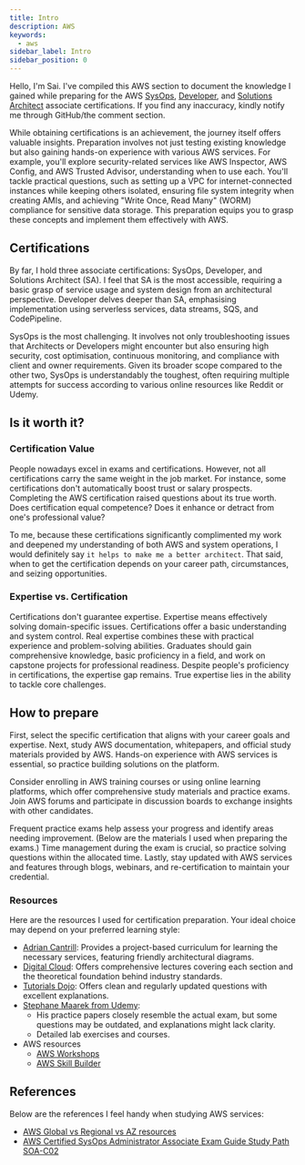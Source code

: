 ```yaml
---
title: Intro 
description: AWS
keywords:
  - aws
sidebar_label: Intro
sidebar_position: 0
---
```


Hello, I'm Sai. I've compiled this AWS section to document the knowledge I gained while preparing for the AWS [SysOps](https://aws.amazon.com/certification/certified-sysops-admin-associate/), [Developer](https://aws.amazon.com/certification/certified-developer-associate/), and [Solutions Architect](https://aws.amazon.com/certification/certified-solutions-architect-associate/) associate certifications. If you find any inaccuracy, kindly notify me through GitHub/the comment section.

While obtaining certifications is an achievement, the journey itself offers valuable insights. Preparation involves not just testing existing knowledge but also gaining hands-on experience with various AWS services. For example, you'll explore security-related services like AWS Inspector, AWS Config, and AWS Trusted Advisor, understanding when to use each. You'll tackle practical questions, such as setting up a VPC for internet-connected instances while keeping others isolated, ensuring file system integrity when creating AMIs, and achieving "Write Once, Read Many" (WORM) compliance for sensitive data storage. This preparation equips you to grasp these concepts and implement them effectively with AWS.

## Certifications

By far, I hold three associate certifications: SysOps, Developer, and Solutions Architect (SA). I feel that SA is the most accessible, requiring a basic grasp of service usage and system design from an architectural perspective. Developer delves deeper than SA, emphasising implementation using serverless services, data streams, SQS, and CodePipeline.

SysOps is the most challenging. It involves not only troubleshooting issues that Architects or Developers might encounter but also ensuring high security, cost optimisation, continuous monitoring, and compliance with client and owner requirements. Given its broader scope compared to the other two, SysOps is understandably the toughest, often requiring multiple attempts for success according to various online resources like Reddit or Udemy.

## Is it worth it?

### Certification Value

People nowadays excel in exams and certifications. However, not all certifications carry the same weight in the job market. For instance, some certifications don't automatically boost trust or salary prospects. Completing the AWS certification raised questions about its true worth. Does certification equal competence? Does it enhance or detract from one's professional value? 

To me, because these certifications significantly complimented my work and deepened my understanding of both AWS and system operations, I would definitely say `it helps to make me a better architect`. That said, when to get the certification depends on your career path, circumstances, and seizing opportunities.

### Expertise vs. Certification

Certifications don't guarantee expertise. Expertise means effectively solving domain-specific issues. Certifications offer a basic understanding and system control. Real expertise combines these with practical experience and problem-solving abilities. Graduates should gain comprehensive knowledge, basic proficiency in a field, and work on capstone projects for professional readiness. Despite people's proficiency in certifications, the expertise gap remains. True expertise lies in the ability to tackle core challenges.

## How to prepare

First, select the specific certification that aligns with your career goals and expertise. Next, study AWS documentation, whitepapers, and official study materials provided by AWS. Hands-on experience with AWS services is essential, so practice building solutions on the platform.

Consider enrolling in AWS training courses or using online learning platforms, which offer comprehensive study materials and practice exams. Join AWS forums and participate in discussion boards to exchange insights with other candidates.

Frequent practice exams help assess your progress and identify areas needing improvement. (Below are the materials I used when preparing the exams.) Time management during the exam is crucial, so practice solving questions within the allocated time. Lastly, stay updated with AWS services and features through blogs, webinars, and re-certification to maintain your credential.

### Resources

Here are the resources I used for certification preparation. Your ideal choice may depend on your preferred learning style:

- [Adrian Cantrill](https://cantrill.io/): Provides a project-based curriculum for learning the necessary services, featuring friendly architectural diagrams. 
- [Digital Cloud](https://digitalcloud.training/): Offers comprehensive lectures covering each section and the theoretical foundation behind industry standards. 
- [Tutorials Dojo](https://tutorialsdojo.com/): Offers clean and regularly updated questions with excellent explanations.
- [Stephane Maarek from Udemy](https://www.udemy.com/user/stephane-maarek/): 
  - His practice papers closely resemble the actual exam, but some questions may be outdated, and explanations might lack clarity.
  - Detailed lab exercises and courses.
- AWS resources
  - [AWS Workshops](https://workshops.aws/categories/AI%2FML)
  - [AWS Skill Builder](https://skillbuilder.aws/)

## References 

Below are the references I feel handy when studying AWS services:
- [AWS Global vs Regional vs AZ resources](https://jayendrapatil.com/aws-global-vs-regional-vs-az-resources/)
- [AWS Certified SysOps Administrator Associate Exam Guide Study Path SOA-C02](https://tutorialsdojo.com/aws-certified-sysops-administrator-associate-exam-guide-study-path-soa-c02/)


  